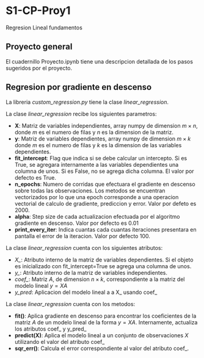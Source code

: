 # S1-CP-Proy1
Regresion Lineal fundamentos

## Proyecto general
El cuadernillo Proyecto.ipynb tiene una descripcion detallada de los pasos sugeridos por el proyecto.

## Regresion por gradiente en descenso
La libreria *custom_regression.py* tiene la clase *linear_regression*.

La clase *linear_regression* recibe los siguientes parametros:
* **X**: Matriz de variables independientes, array numpy de dimension $m\times n$, donde $m$ es el numero de filas y $n$ es la dimension de la matriz.
* **y**: Matriz de variables dependientes, array numpy de dimension $m\times k$ donde $m$ es el numero de filas y $k$ es la dimension de las variables dependientes.
* **fit_intercept**: Flag que indica si se debe calcular un intercepto. Si es True, se agregara internamente a las variables dependientes una columna de unos. Si es False, no se agrega dicha columna. El valor por defecto es True.
* **n_epochs**: Numero de corridas que efectuara el gradiente en descenso sobre todas las observaciones. Los metodos se encuentran vectorizados por lo que una epoch corresponde a una operacion vectorial de calculo de gradiente, prediccion y error. Valor por defeto es 2000.
* **alpha**: Step size de cada actualizacion efectuada por el algoritmo gradiente en descenso. Valor por defecto es 0.01
* **print_every_iter**: Indica cuantas cada cuantas iteraciones presentara en pantalla el error de la iteracion. Valor por defecto 100.


La clase *linear_regression* cuenta con los siguientes atributos:

* *X_*: Atributo interno de la matriz de variables dependientes. Si el objeto es inicializado con fit_intercept=True se agrega una columna de unos.
* *y_*: Atributo interno de la matriz de variables independientes.
* *coef_*: Matriz $A$, de dimension $n\times k$, correspondiente a la matriz del modelo lineal $y=XA$
* *y_pred*: Aplicacion del modelo lineal a a X_ usando coef_


La clase *linear_regression* cuenta con los metodos:

* **fit()**: Aplica gradiente en descenso para encontrar los coeficientes de la matriz $A$ de un modelo lineal de la forma $y=XA$. Internamente, actualiza los atributos coef_ y y_pred_
* **predict(X)**: Aplica el modelo lineal a un conjunto de observaciones $X$ utilizando el valor del atributo coef_
* **sqr_err()**: Calcula el error correspondiente al valor del atributo coef_.
